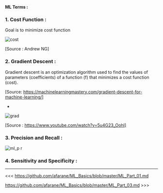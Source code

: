 <b> ML Terms : </b>

### 1. Cost Function : 

Goal is to minimize cost function

![cost](https://user-images.githubusercontent.com/27011804/46183422-796d2080-c2ee-11e8-83d8-401faa2b02db.PNG)

[Source : Andrew NG]

### 2. Gradient Descent :

Gradient descent is an optimization algorithm used to find the values of parameters (coefficients) of a function (f) that minimizes a cost function (cost). 

[Source: https://machinelearningmastery.com/gradient-descent-for-machine-learning/]

-
![grad](https://user-images.githubusercontent.com/27011804/46206483-c62e1700-c341-11e8-8c64-e36e1c196ef6.png)

[Source : https://www.youtube.com/watch?v=5u4G23_OohI]

### 3. Precision and Recall :

![ml_p r](https://user-images.githubusercontent.com/27011804/46474714-31279400-c801-11e8-93ee-a7a0becee9fb.png)

### 4. Sensitivity and Specificity :

---------------


<<< https://github.com/afarane/ML_Basics/blob/master/ML_Part_01.md

https://github.com/afarane/ML_Basics/blob/master/ML_Part_03.md >>>
